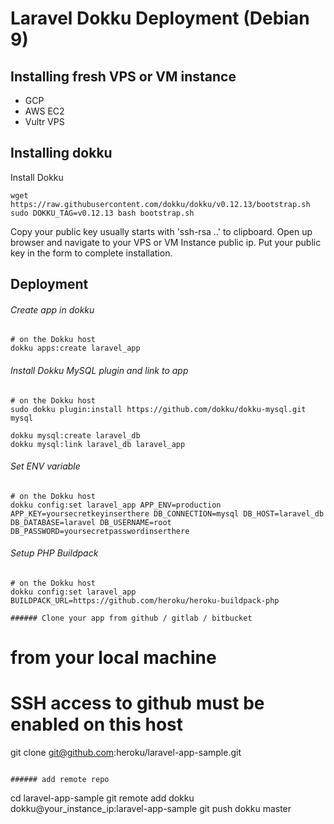 # Laravel Dokku Deployment (Debian 9)
## Installing fresh VPS or VM instance
- GCP
- AWS EC2
- Vultr VPS

## Installing dokku

Install Dokku
```
wget https://raw.githubusercontent.com/dokku/dokku/v0.12.13/bootstrap.sh
sudo DOKKU_TAG=v0.12.13 bash bootstrap.sh
```
Copy your public key usually starts with 'ssh-rsa ..' to clipboard.
Open up browser and navigate to your VPS or VM Instance public ip.
Put your public key in the form to complete installation.

## Deployment

###### Create app in dokku

```
# on the Dokku host
dokku apps:create laravel_app
```

###### Install Dokku MySQL plugin and link to app

```
# on the Dokku host
sudo dokku plugin:install https://github.com/dokku/dokku-mysql.git mysql

dokku mysql:create laravel_db
dokku mysql:link laravel_db laravel_app
```

###### Set ENV variable

```
# on the Dokku host
dokku config:set laravel_app APP_ENV=production APP_KEY=yoursecretkeyinserthere DB_CONNECTION=mysql DB_HOST=laravel_db DB_DATABASE=laravel DB_USERNAME=root DB_PASSWORD=yoursecretpasswordinserthere
```

###### Setup PHP Buildpack

```
# on the Dokku host
dokku config:set laravel_app BUILDPACK_URL=https://github.com/heroku/heroku-buildpack-php

###### Clone your app from github / gitlab / bitbucket

```
# from your local machine
# SSH access to github must be enabled on this host
git clone git@github.com:heroku/laravel-app-sample.git
```

###### add remote repo

```
cd laravel-app-sample
git remote add dokku dokku@your_instance_ip:laravel-app-sample
git push dokku master
```

